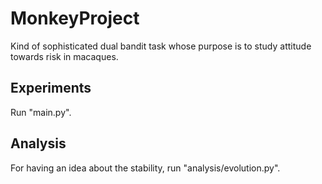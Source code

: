 # MonkeyProject
Kind of sophisticated dual bandit task whose purpose is to study attitude towards risk in macaques.

## Experiments
Run "main.py".

## Analysis
For having an idea about the stability, run "analysis/evolution.py".

